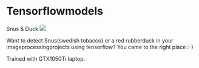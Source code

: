# Tensorflowmodels

Snus & Duck
![](ModelGIF.gif)

Want to detect Snus(swedish tobacco) or a red rubberduck in your imageprocessingprojects using tensorflow? You came to the right place :-)

Trained with GTX1050Ti laptop.




